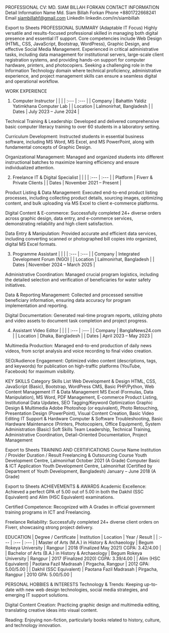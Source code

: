 PROFESSIONAL CV: MD. SIAM BILLAH FORKAN
CONTACT INFORMATION
Detail	Information
Name	Md. Siam Billah Forkan
Phone	+8801722668241
Email	siambillahf@gmail.com
LinkedIn	linkedin.com/in/siambillah

Export to Sheets
PROFESSIONAL SUMMARY (Adaptable IT Focus)
Highly versatile and results-focused professional skilled in managing both digital presence and essential IT support. Core competencies include Web Design (HTML, CSS, JavaScript, Bootstrap, WordPress), Graphic Design, and effective Social Media Management. Experienced in critical administrative tasks, including data management for institutional servers, large-scale client registration systems, and providing hands-on support for computer hardware, printers, and photocopiers. Seeking a challenging role in the Information Technology domain where technical proficiency, administrative experience, and project management skills can ensure a seamless digital and operational workflow.

WORK EXPERIENCE
1. Computer Instructor
| | |
| :--- | :--- |
| Company | Bahattin Yaldiz Yatimkhana Computer Lab |
| Location | Lalmonirhat, Bangladesh |
| Dates | July 2023 – June 2024 |

Technical Training & Leadership: Developed and delivered comprehensive basic computer literacy training to over 60 students in a laboratory setting.

Curriculum Development: Instructed students in essential business software, including MS Word, MS Excel, and MS PowerPoint, along with fundamental concepts of Graphic Design.

Organizational Management: Managed and organized students into different instructional batches to maximize learning efficiency and ensure individualized attention.

2. Freelance IT & Digital Specialist
| | |
| :--- | :--- |
| Platform | Fiverr & Private Clients |
| Dates | November 2021 – Present |

Product Listing & Data Management: Executed end-to-end product listing processes, including collecting product details, sourcing images, optimizing content, and bulk uploading via MS Excel to client e-commerce platforms.

Digital Content & E-commerce: Successfully completed 24+ diverse orders across graphic design, data entry, and e-commerce services, demonstrating reliability and high client satisfaction.

Data Entry & Manipulation: Provided accurate and efficient data services, including converting scanned or photographed bill copies into organized, digital MS Excel formats.

3. Programme Assistant
| | |
| :--- | :--- |
| Company | Integrated Development Forum (NGO) |
| Location | Lalmonirhat, Bangladesh |
| Dates | November 2024 – March 2025 |

Administrative Coordination: Managed crucial program logistics, including the detailed selection and verification of beneficiaries for water safety initiatives.

Data & Reporting Management: Collected and processed sensitive beneficiary information, ensuring data accuracy for program implementation and reporting.

Digital Documentation: Generated real-time program reports, utilizing photo and video assets to document task completion and project progress.

4. Assistant Video Editor
| | |
| :--- | :--- |
| Company | BanglaNews24.com |
| Location | Dhaka, Bangladesh |
| Dates | April 2023 – May 2023 |

Multimedia Production: Managed end-to-end production of daily news videos, from script analysis and voice recording to final video creation.

SEO/Audience Engagement: Optimized video content (descriptions, tags, and keywords) for publication on high-traffic platforms (YouTube, Facebook) for maximum visibility.

KEY SKILLS
Category	Skills List
Web Development & Design	HTML, CSS, JavaScript (Basic), Bootstrap, WordPress CMS, Basic PHP/Python, Web Content Management
IT & Data Management	MS Excel (Formulas, Data Manipulation), MS Word, PDF Management, E-commerce Product Listing, Institutional Data Updates, SEO Tagging/Keyword Optimization
Graphic Design & Multimedia	Adobe Photoshop (or equivalent), Photo Retouching, Presentation Design (PowerPoint), Visual Content Creation, Basic Video Editing
IT Support & Hardware	Computer & Software Troubleshooting, Basic Hardware Maintenance (Printers, Photocopiers, Office Equipment), System Administration (Basic)
Soft Skills	Team Leadership, Technical Training, Administrative Coordination, Detail-Oriented Documentation, Project Management

Export to Sheets
TRAINING AND CERTIFICATIONS
Course Name	Institution / Provider	Duration / Result
Freelancing & Outsourcing Course	Youth Development Centre, Lalmonirhat	October 2021 (A Grade)
Computer Basic & ICT Application	Youth Development Centre, Lalmonirhat (Certified by Department of Youth Development, Bangladesh)	January – June 2018 (A Grade)

Export to Sheets
ACHIEVEMENTS & AWARDS
Academic Excellence: Achieved a perfect GPA of 5.00 out of 5.00 in both the Dakhil (SSC Equivalent) and Alim (HSC Equivalent) examinations.

Certified Competence: Recognized with A Grades in official government training programs in ICT and Freelancing.

Freelance Reliability: Successfully completed 24+ diverse client orders on Fiverr, showcasing strong project delivery.

EDUCATION
| Degree / Certificate | Institution | Location | Year / Result |
| :--- | :--- | :--- |
| Master of Arts (M.A.) in History & Archaeology | Begum Rokeya University | Rangpur | 2018 (Finalized May 2021) CGPA: 3.42/4.00 |
| Bachelor of Arts (B.A.) in History & Archaeology | Begum Rokeya University | Rangpur | 2017 (Finalized 2020) CGPA: 3.39/4.00 |
| Alim (HSC Equivalent) | Paotana Fazil Madrasah | Pirgacha, Rangpur | 2012 GPA: 5.00/5.00 |
| Dakhil (SSC Equivalent) | Paotana Fazil Madrasah | Pirgacha, Rangpur | 2010 GPA: 5.00/5.00 |

PERSONAL HOBBIES & INTERESTS
Technology & Trends: Keeping up-to-date with new web design technologies, social media strategies, and emerging IT support solutions.

Digital Content Creation: Practicing graphic design and multimedia editing, translating creative ideas into visual content.

Reading: Enjoying non-fiction, particularly books related to history, culture, and technology innovation.